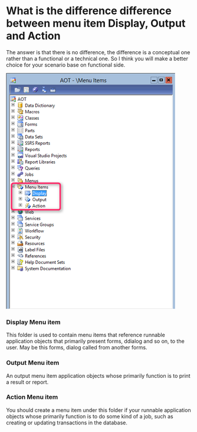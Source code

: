 # What is the difference difference between menu item Display, Output and Action


The answer is that there is no difference, the difference is a conceptual one rather than a functional or a technical one. So I think you will make a better choice for your scenario base on functional side.

![](/imagesposts/what-is-the-difference-difference-between-menu-item-display-output-and-action-in-dynamics-ax.png)

### Display Menu item

This folder is used to contain menu items that reference runnable application objects that primarily present forms, ddialog and so on, to the user. May be this forms, dialog called from another forms.

### Output Menu item

An output menu item application objects whose primarily function is to print a result or report.

### Action Menu item

You should create a menu item under this folder if your runnable application objects whose primarily function is to do some kind of a job, such as creating or updating transactions in the database.
